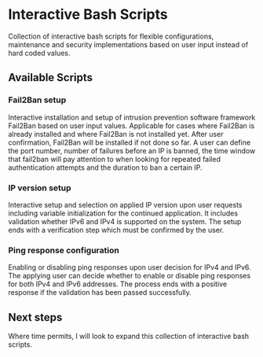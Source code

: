 # Interactive Bash Scripts
Collection of interactive bash scripts for flexible configurations, maintenance and security implementations based on user input instead of hard coded values.

## Available Scripts

### Fail2Ban setup
Interactive installation and setup of intrusion prevention software framework Fail2Ban based on user input values. Applicable for cases where Fail2Ban is already installed and where Fail2Ban is not installed yet. After user confirmation, Fail2Ban will be installed if not done so far. A user can define the port number, number of failures before an IP is banned, the time window that fail2ban will pay attention to when looking for repeated failed authentication attempts and the duration to ban a certain IP.

### IP version setup
Interactive setup and selection on applied IP version upon user requests including variable initialization for the continued application. It includes validation whether IPv6 and IPv4 is supported on the system. The setup ends with a verification step which must be confirmed by the user.

### Ping response configuration
Enabling or disabling ping responses upon user decision for IPv4 and IPv6. The applying user can decide whether to enable or disable ping responses for both IPv4 and IPv6 addresses. The process ends with a positive response if the validation has been passed successfully.

## Next steps
Where time permits, I will look to expand this collection of interactive bash scripts. 
